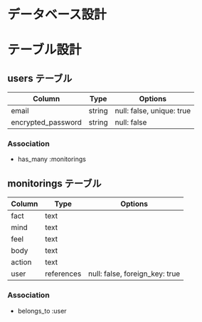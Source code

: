 # データベース設計

# テーブル設計

## users テーブル

| Column             | Type   | Options                   |
| ------------------ | ------ | ------------------------- |
| email              | string | null: false, unique: true |
| encrypted_password | string | null: false               |

### Association

- has_many :monitorings

## monitorings テーブル

| Column     | Type       | Options                        |
| ---------- | ---------- | ------------------------------ |
| fact       | text       |                                |
| mind       | text       |                                |
| feel       | text       |                                |
| body       | text       |                                |
| action     | text       |                                |
| user       | references | null: false, foreign_key: true |

### Association

- belongs_to :user